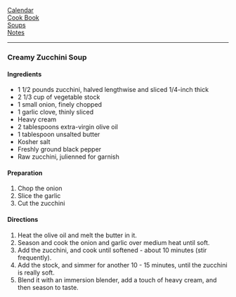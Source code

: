 [Calendar](https://github.com/vmsmith/EDT/blob/master/calendar.md)    
[Cook Book](https://github.com/vmsmith/CookBook/blob/master/README.md)       
[Soups](https://github.com/vmsmith/CookBook/blob/master/soups.md)     
[Notes](https://github.com/vmsmith/CookBook/blob/master/notes.md)     

-----    

### Creamy Zucchini Soup

#### Ingredients   
* 1 1/2 pounds zucchini, halved lengthwise and sliced 1/4-inch thick    
* 2 1/3 cup of vegetable stock    
* 1 small onion, finely chopped    
* 1 garlic clove, thinly sliced
* Heavy cream    
* 2 tablespoons extra-virgin olive oil    
* 1 tablespoon unsalted butter    
* Kosher salt   
* Freshly ground black pepper    
* Raw zucchini, julienned for garnish    

#### Preparation   
1. Chop the onion    
2. Slice the garlic    
3. Cut the zucchini   

#### Directions   
1. Heat the olive oil and melt the butter in it.   
2. Season and cook the onion and garlic over medium heat until soft.   
3. Add the zucchini, and cook until softened - about 10 minutes (stir frequently).   
4. Add the stock, and simmer for another 10 - 15 minutes, until the zucchini is really soft.   
5. Blend it with an immersion blender, add a touch of heavy cream, and then season to taste.      
